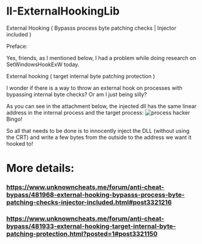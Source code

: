 # II-ExternalHookingLib
 External Hooking ( Bypasss process byte patching checks | Injector included )

Preface:

Yes, friends, as I mentioned below, I had a problem while doing research on SetWindowsHookExW today.

External hooking ( target internal byte patching protection )

I wonder if there is a way to throw an external hook on processes with bypassing internal byte checks? Or am I just being silly?

As you can see in the attachment below, the injected dll has the same linear address in the internal process and the target process:
![process hacker](https://i.hizliresim.com/rp90rvg.png)
Bingo!

So all that needs to be done is to innocently inject the DLL (without using the CRT) and write a few bytes from the outside to the address we want it hooked to!

# More details: 
### https://www.unknowncheats.me/forum/anti-cheat-bypass/481968-external-hooking-bypasss-process-byte-patching-checks-injector-included.html#post3321216
### https://www.unknowncheats.me/forum/anti-cheat-bypass/481933-external-hooking-target-internal-byte-patching-protection.html?posted=1#post3321150
